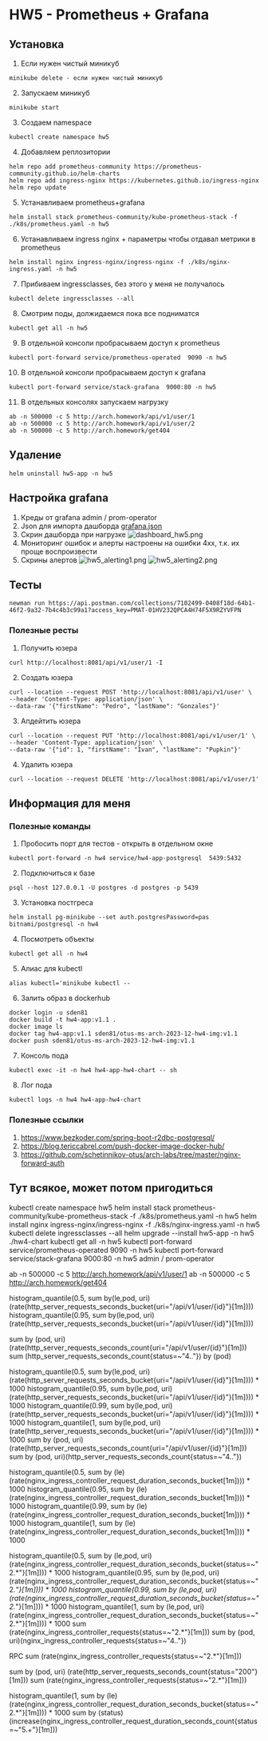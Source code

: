 # HW5 - Prometheus + Grafana

## Установка
1. Eсли нужен чистый миникуб
```console
minikube delete - если нужен чистый миникуб
```
2. Запускаем миникуб
```console
minikube start
```
3. Создаем namespace
```console
kubectl create namespace hw5
```
4. Добавляем реплозитории
```console
helm repo add prometheus-community https://prometheus-community.github.io/helm-charts 
helm repo add ingress-nginx https://kubernetes.github.io/ingress-nginx
helm repo update
```
5. Устанавливаем prometheus+grafana
```console
helm install stack prometheus-community/kube-prometheus-stack -f ./k8s/prometheus.yaml -n hw5
```
6. Устанавливаем ingress nginx + параметры чтобы отдавал метрики в prometheus
```console
helm install nginx ingress-nginx/ingress-nginx -f ./k8s/nginx-ingress.yaml -n hw5
```
7. Прибиваем ingressclasses, без этого у меня не получалось
```console
kubectl delete ingressclasses --all
```
8. Смотрим поды, должидаемся пока все подниматся
```console
kubectl get all -n hw5
```
9. В отдельной консоли пробрасываем доступ к prometheus
```console
kubectl port-forward service/prometheus-operated  9090 -n hw5
```
10. В отдельной консоли пробрасываем доступ к grafana
```console
kubectl port-forward service/stack-grafana  9000:80 -n hw5
```
11. В отдельных консолях запускаем нагрузку 
```console
ab -n 500000 -c 5 http://arch.homework/api/v1/user/1
ab -n 500000 -c 5 http://arch.homework/api/v1/user/2
ab -n 500000 -c 5 http://arch.homework/get404
```

## Удаление
```console
helm uninstall hw5-app -n hw5
```

## Настройка grafana
1. Креды от grafana
admin / prom-operator
2. Json для импорта дашборда
[grafana.json](grafana.json)
3. Скрин дашборда при нагрузке
![dashboard_hw5.png](./screenshots/dashboard_hw5.png)
4. Мониторинг ошибок и алерты настроены на ошибки 4xx, т.к. их проще воспроизвести
5. Скрины алертов
![hw5_alerting1.png](./screenshots/hw5_alerting1.png)
![hw5_alerting2.png](./screenshots/hw5_alerting2.png)

## Тесты
```console
newman run https://api.postman.com/collections/7102499-0408f18d-64b1-46f2-9a32-7b4c4b3c99a1?access_key=PMAT-01HV232QPCA4H74F5X9RZYVFPN
```

### Полезные ресты
1. Получить юзера
```console
curl http://localhost:8081/api/v1/user/1 -I
```

2. Создать юзера
```console
curl --location --request POST 'http://localhost:8081/api/v1/user' \
--header 'Content-Type: application/json' \
--data-raw '{"firstName": "Pedro", "lastName": "Gonzales"}'
```

3. Апдейтить юзера
```console
curl --location --request PUT 'http://localhost:8081/api/v1/user/1' \
--header 'Content-Type: application/json' \
--data-raw '{"id": 1, "firstName": "Ivan", "lastName": "Pupkin"}'
```

4. Удалить юзера
```console
curl --location --request DELETE 'http://localhost:8081/api/v1/user/1'
```










## Информация для меня

### Полезные команды
1. Пробосить порт для тестов - открыть в отдельном окне
```console
kubectl port-forward -n hw4 service/hw4-app-postgresql  5439:5432
```
2. Подключиться к базе
```console
psql --host 127.0.0.1 -U postgres -d postgres -p 5439
```
3. Установка постгреса
```console
helm install pg-minikube --set auth.postgresPassword=pas bitnami/postgresql -n hw4
```
4. Посмотреть объекты
```console
kubectl get all -n hw4
```
5. Алиас для kubectl
```console
alias kubectl='minikube kubectl -- 
```
6. Залить образ в dockerhub
```console
docker login -u sden81
docker build -t hw4-app:v1.1 .
docker image ls
docker tag hw4-app:v1.1 sden81/otus-ms-arch-2023-12-hw4-img:v1.1
docker push sden81/otus-ms-arch-2023-12-hw4-img:v1.1
```
7. Консоль пода
```console
kubectl exec -it -n hw4 hw4-app-hw4-chart -- sh
```
8. Лог пода
```console
kubectl logs -n hw4 hw4-app-hw4-chart
```

### Полезные ссылки
1. https://www.bezkoder.com/spring-boot-r2dbc-postgresql/
2. https://blog.tericcabrel.com/push-docker-image-docker-hub/
3. https://github.com/schetinnikov-otus/arch-labs/tree/master/nginx-forward-auth


## Тут всякое, может потом пригодиться

kubectl create namespace hw5
helm install stack prometheus-community/kube-prometheus-stack -f ./k8s/prometheus.yaml -n hw5
helm install nginx ingress-nginx/ingress-nginx -f ./k8s/nginx-ingress.yaml -n hw5
kubectl delete ingressclasses --all
helm upgrade --install hw5-app -n hw5 ./hw4-chart
kubectl get all -n hw5
kubectl port-forward service/prometheus-operated  9090 -n hw5
kubectl port-forward service/stack-grafana  9000:80 -n hw5
admin / prom-operator


ab -n 500000 -c 5 http://arch.homework/api/v1/user/1
ab -n 500000 -c 5 http://arch.homework/get404

histogram_quantile(0.5, sum by(le,pod, uri) (rate(http_server_requests_seconds_bucket{uri="/api/v1/user/{id}"}[1m])))
histogram_quantile(0.95, sum by(le,pod, uri) (rate(http_server_requests_seconds_bucket{uri="/api/v1/user/{id}"}[1m])))

sum by (pod, uri) (rate(http_server_requests_seconds_count{uri="/api/v1/user/{id}"}[1m])) 
sum (http_server_requests_seconds_count{status=~"4.."}) by (pod)


histogram_quantile(0.5, sum by(le,pod, uri) (rate(http_server_requests_seconds_bucket{uri="/api/v1/user/{id}"}[1m]))) * 1000
histogram_quantile(0.95, sum by(le,pod, uri) (rate(http_server_requests_seconds_bucket{uri="/api/v1/user/{id}"}[1m]))) * 1000
histogram_quantile(0.99, sum by(le,pod, uri) (rate(http_server_requests_seconds_bucket{uri="/api/v1/user/{id}"}[1m]))) * 1000
histogram_quantile(1, sum by(le,pod, uri) (rate(http_server_requests_seconds_bucket{uri="/api/v1/user/{id}"}[1m]))) * 1000
sum by (pod, uri) (rate(http_server_requests_seconds_count{uri="/api/v1/user/{id}"}[1m]))
sum by (pod, uri)(http_server_requests_seconds_count{status=~"4.."})


histogram_quantile(0.5, sum by (le) (rate(nginx_ingress_controller_request_duration_seconds_bucket[1m]))) * 1000
histogram_quantile(0.95, sum by (le) (rate(nginx_ingress_controller_request_duration_seconds_bucket[1m]))) * 1000
histogram_quantile(0.99, sum by (le) (rate(nginx_ingress_controller_request_duration_seconds_bucket[1m]))) * 1000
histogram_quantile(1, sum by (le) (rate(nginx_ingress_controller_request_duration_seconds_bucket[1m]))) * 1000

histogram_quantile(0.5, sum by (le,pod, uri) (rate(nginx_ingress_controller_request_duration_seconds_bucket{status=~"2.*"}[1m]))) * 1000
histogram_quantile(0.95, sum by (le,pod, uri) (rate(nginx_ingress_controller_request_duration_seconds_bucket{status=~"2.*"}[1m]))) * 1000
histogram_quantile(0.99, sum by (le,pod, uri) (rate(nginx_ingress_controller_request_duration_seconds_bucket{status=~"2.*"}[1m]))) * 1000
histogram_quantile(1, sum by (le,pod, uri) (rate(nginx_ingress_controller_request_duration_seconds_bucket{status=~"2.*"}[1m]))) * 1000
sum (rate(nginx_ingress_controller_requests{status=~"2.*"}[1m]))
sum by (pod, uri)(nginx_ingress_controller_requests{status=~"4.."})

RPC
sum (rate(nginx_ingress_controller_requests{status=~\"2.*\"}[1m]))


sum by (pod, uri) (rate(http_server_requests_seconds_count{status="200"}[1m]))
sum (rate(nginx_ingress_controller_requests{status=~\"2.*\"}[1m]))

histogram_quantile(1, sum by (le) (rate(nginx_ingress_controller_request_duration_seconds_bucket{status=~\"2.*\"}[1m]))) * 1000
sum by (status) (increase(nginx_ingress_controller_request_duration_seconds_count{status=~\"5.+\"}[1m]))
